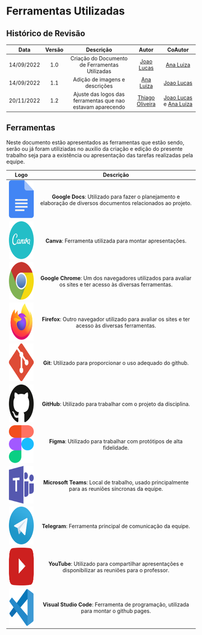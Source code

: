 # Ferramentas Utilizadas

## Histórico de Revisão

|Data|Versão|Descrição|Autor|CoAutor|
| :----------: | :------: | :-----------: | :---------: |:---------: |
|14/09/2022|1.0|Criação do Documento de Ferramentas Utilizadas| [Joao Lucas](https://github.com/HacKairos)|[Ana Luiza](https://github.com/AnHoff)
|14/09/2022|1.1|Adição de imagens e descrições| [Ana Luiza](https://github.com/AnHoff)|[Joao Lucas](https://github.com/HacKairos)
|20/11/2022|1.2|Ajuste das logos das ferramentas que nao estavam aparecendo| [Thiago Oliveira](https://github.com/Thiab394)|[Joao Lucas](https://github.com/HacKairos) e [Ana Luiza](https://github.com/AnHoff)

## Ferramentas

Neste documento estão apresentados as ferramentas que estão sendo, serão ou já foram utiliziadas no auxilio da criação e edição do presente trabalho seja para a existência ou apresentação das tarefas realizadas pela equipe.


|Logo|Descrição|
|:--:|:-----------------:|
|<img src="/../assets/ferramentasLogo/docs.svg" width="100" height="100"></img> | **Google Docs**: Utilizado para fazer o planejamento e elaboração de diversos documentos relacionados ao projeto. |
<img src="/../assets/ferramentasLogo/canva.svg" width="100" height="100"></img> | **Canva**: Ferramenta utilizada para montar apresentações. |
<img src="/../assets/ferramentasLogo/chrome.svg" width="100" height="100"></img> | **Google Chrome**: Um dos navegadores utilizados para avaliar os sites e ter acesso às diversas ferramentas. |
<img src="/../assets/ferramentasLogo/firefox.svg" width="100" height="100"></img> | **Firefox**: Outro navegador utilizado para avaliar os sites e ter acesso às diversas ferramentas.|
<img src="/../assets/ferramentasLogo/git.svg" width="100" height="100"></img> | **Git**: Utilizado para proporcionar o uso adequado do github. |
<img src="/../assets/ferramentasLogo/github.svg" width="100" height="100"></img> | **GitHub**: Utilizado para trabalhar com o projeto da disciplina. |
<img src="/../assets/ferramentasLogo/figma.svg" width="100" height="100"></img> | **Figma**: Utilizado para trabalhar com protótipos de alta fidelidade. |
<img src="/../assets/ferramentasLogo/microsoft-teams.svg" width="100" height="100"></img> | **Microsoft Teams**: Local de trabalho, usado principalmente para as reuniões síncronas da equipe. |
<img src="/../assets/ferramentasLogo/telegram.svg" width="100" height="100"></img> | **Telegram**: Ferramenta principal de comunicação da equipe. |
<img src="/../assets/ferramentasLogo/youtube.svg" width="100" height="100"></img> | **YouTube**: Utilizado para compartilhar apresentações e disponibilizar as reuniões para o professor. |
<img src="/../assets/ferramentasLogo/visual-studio-code.svg" width="100" height="100"></img> | **Visual Studio Code**: Ferramenta de programação, utilizada para montar o github pages. |
